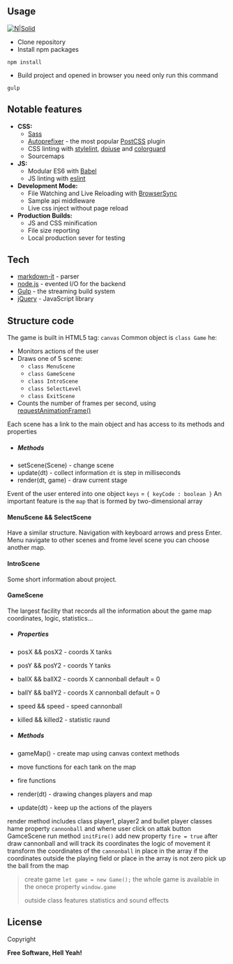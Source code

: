 ## Usage
[![N|Solid](https://cldup.com/dTxpPi9lDf.thumb.png)](https://nodesource.com/products/nsolid)
- Сlone repository
- Install npm packages
```start
npm install
```
- Build project and opened in browser you need only run this command
```build
gulp
```
## Notable features
- **CSS:**
  - [Sass](http://sass-lang.com/)
  - [Autoprefixer](https://github.com/postcss/autoprefixer) - the most popular [PostCSS](https://github.com/postcss/postcss) plugin
  - CSS linting with [stylelint](http://stylelint.io/), [doiuse](http://www.doiuse.com/) and [colorguard](https://github.com/SlexAxton/css-colorguard)
  - Sourcemaps
- **JS:**
  - Modular ES6 with [Babel](http://babeljs.io/)
  - JS linting with [eslint](http://eslint.org/)
- **Development Mode:**
  - File Watching and Live Reloading with [BrowserSync](http://www.browsersync.io/)
  - Sample api middleware
  - Live css inject without page reload
- **Production Builds:**
  - JS and CSS minification
  - File size reporting
  - Local production sever for testing

## Tech
* [markdown-it](http://dillinger.io/) - parser
* [node.js](https://nodejs.org/uk/) - evented I/O for the backend
* [Gulp](http://gulpjs.com/) - the streaming build system
* [jQuery](https://jquery.com/) -  JavaScript library
## Structure code
The game is built in HTML5 tag: `canvas`
Common object is `class Game` he:
- Monitors actions of the user
- Draws one of 5 scene:
    - `class MenuScene`
    - `class GameScene`
    - `class IntroScene`
    - `class SelectLevel`
    - `class ExitScene`
- Сounts the number of frames per second, using [requestAnimationFrame()](https://developer.mozilla.org/ru/docs/DOM/window.requestAnimationFrame)

Each scene has a link to the main object and has access to its methods and properties
- ##### Methods
- setScene(Scene) - change scene
- update(dt) - collect information `dt` is step in milliseconds
- render(dt, game) - draw current stage

Event of the user entered into one object `keys` = `{ keyCode : boolean }`
An important feature is the `map` that is formed by two-dimensional array
#### MenuScene && SelectScene
Have a similar structure.
Navigation with keyboard arrows and press Enter.
Menu navigate to other scenes and frome level scene you can choose another map.
#### IntroScene
Some short information about project.
#### GameScene
The largest facility that records all the information about the game map coordinates, logic, statistics...
- ##### Properties
- posX && posX2 - coords X tanks
- posY && posY2 - coords Y tanks
- ballX && ballX2 - coords X cannonball default = 0
- ballY && ballY2 - coords X cannonball default = 0
- speed && speed - speed cannonball
- killed && killed2 - statistic raund

- ##### Methods
- gameMap() - create map using canvas context methods
- move functions for each tank on the map
- fire functions
- render(dt) - drawing changes players and map
- update(dt) - keep up the actions of the players

 render method includes class player1, player2 and bullet
 player classes hame property `cannonball` and whene user click on attak button
 GamceScene run method `initFire()` add new property `fire = true`
 after draw cannonball and will track its coordinates
 the logic of movement it transform the coordinates of the `cannonball` in place in the array
 if the coordinates outside the playing field or place in the array is not zero
 pick up the ball from the map
> create game `let game = new Game();`
> the whole game is available in the onece property `window.game`
>
> outside class features statistics and sound effects

License
----
Copyright

**Free Software, Hell Yeah!**

[//]: # ()

   [markdown-it]: <https://github.com/markdown-it/markdown-it>
   [node.js]: <http://nodejs.org>
   [Twitter Bootstrap]: <http://twitter.github.com/bootstrap/>
   [jQuery]: <http://jquery.com>
   [express]: <http://expressjs.com>
   [Gulp]: <http://gulpjs.com>
